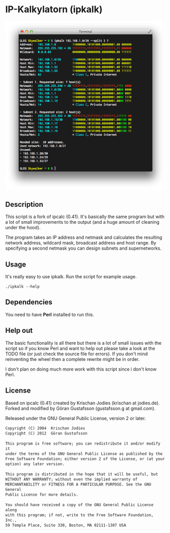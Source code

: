 IP-Kalkylatorn (ipkalk)
=======================

![ipkalk](https://github.com/ggustafsson/IP-Kalkylatorn/raw/master/Preview.png)

Description
-----------
This script is a fork of ipcalc (0.41). It's basically the same program but
with a lot of small improvements to the output (and a huge amount of cleaning
under the hood).

The program takes an IP address and netmask and calculates the resulting
network address, wildcard mask, broadcast address and host range. By
specifying a second netmask you can design subnets and supernetworks.

Usage
-----
It's really easy to use ipkalk. Run the script for example usage.

    ./ipkalk --help

Dependencies
------------
You need to have **Perl** installed to run this.

Help out
--------
The basic functionality is all there but there is a lot of small issues with
the script so if you know Perl and want to help out please take a look at the
TODO file (or just check the source file for errors). If you don't mind
reinventing the wheel then a complete rewrite might be in order.

I don't plan on doing much more work with this script since i don't know Perl.

License
-------
Based on ipcalc (0.41) created by Krischan Jodies (krischan at jodies.de).
Forked and modified by Göran Gustafsson (gustafsson.g at gmail.com).

Released under the GNU General Public License, version 2 or later.

    Copyright (C) 2004  Krischan Jodies
    Copyright (C) 2012  Göran Gustafsson

    This program is free software; you can redistribute it and/or modify it
    under the terms of the GNU General Public License as published by the
    Free Software Foundation; either version 2 of the License, or (at your
    option) any later version.

    This program is distributed in the hope that it will be useful, but
    WITHOUT ANY WARRANTY; without even the implied warranty of
    MERCHANTABILITY or FITNESS FOR A PARTICULAR PURPOSE. See the GNU General
    Public License for more details.

    You should have received a copy of the GNU General Public License along
    with this program; if not, write to the Free Software Foundation, Inc.,
    59 Temple Place, Suite 330, Boston, MA 02111-1307 USA

